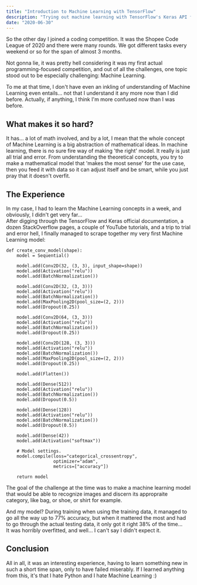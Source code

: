 ```yaml
---
title: "Introduction to Machine Learning with TensorFlow"
description: "Trying out machine learning with TensorFlow's Keras API for image classification."
date: "2020-06-30"
---
```


So the other day I joined a coding competition. It was the 
Shopee Code League of 2020 and there were many rounds. We got different tasks every weekend or so for the span of almost 3 months.

Not gonna lie, it was pretty hell considering it was my first actual programming-focused competition, and out of all the challenges, one topic stood out to be especially challenging: Machine Learning.

To me at that time, I don't have even an inkling of understanding of Machine Learning even entails... not that I understand it any more now than I did before. Actually, if anything, I think I'm more confused now than I was before.

## What makes it so hard?
It has... a lot of math involved, and by a lot, I mean that the whole concept of Machine Learning is a big abstraction of mathematical ideas. In machine learning, there is no sure fire way of making 'the right' model. It really is just all trial and error. From understanding the theoretical concepts, you try to make a mathematical model that 'makes the most sense' for the use case, then you feed it with data so it can adjust itself and be smart, while you just pray that it doesn't overfit.

## The Experience
In my case, I had to learn the Machine Learning concepts in a week, and obviously, I didn't get very far...  
After digging through the TensorFlow and Keras official documentation, a dozen StackOverflow pages, a couple of YouTube tutorials, and a trip to trial and error hell, I finally managed to scrape together my very first Machine Learning model:
```
def create_conv_model(shape):
    model = Sequential()

    model.add(Conv2D(32, (3, 3), input_shape=shape))
    model.add(Activation("relu"))
    model.add(BatchNormalization())

    model.add(Conv2D(32, (3, 3)))
    model.add(Activation("relu"))
    model.add(BatchNormalization())
    model.add(MaxPooling2D(pool_size=(2, 2)))
    model.add(Dropout(0.25))

    model.add(Conv2D(64, (3, 3)))
    model.add(Activation("relu"))
    model.add(BatchNormalization())
    model.add(Dropout(0.25))

    model.add(Conv2D(128, (3, 3)))
    model.add(Activation("relu"))
    model.add(BatchNormalization())
    model.add(MaxPooling2D(pool_size=(2, 2)))
    model.add(Dropout(0.25))

    model.add(Flatten())

    model.add(Dense(512))
    model.add(Activation("relu"))
    model.add(BatchNormalization())
    model.add(Dropout(0.5))

    model.add(Dense(128))
    model.add(Activation("relu"))
    model.add(BatchNormalization())
    model.add(Dropout(0.5))

    model.add(Dense(42))
    model.add(Activation("softmax"))

    # Model settings.
    model.compile(loss="categorical_crossentropy",
                  optimizer="adam",
                  metrics=["accuracy"])

    return model
```

The goal of the challenge at the time was to make a machine learning model that would be able to recognize images and discern its appropraite category, like bag, or shoe, or shirt for example.

And my model? During training when using the training data, it managed to go all the way up to 77% accuracy, but when it mattered the most and had to go through the actual testing data, it only got it right 38% of the time...  
It was horribly overfitted, and well... I can't say I didn't expect it.

## Conclusion
All in all, it was an interesting experience, having to learn something new in such a short time span, only to have failed miserably. If I learned anything from this, it's that I hate Python and I hate Machine Learning :)